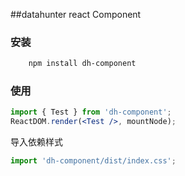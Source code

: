 
##datahunter react Component

### 安装

```bash
	npm install dh-component
```
### 使用

```jsx
import { Test } from 'dh-component';
ReactDOM.render(<Test />, mountNode);
```
导入依赖样式

```jsx
import 'dh-component/dist/index.css';
```

